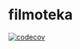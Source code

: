 # filmoteka
[![codecov](https://codecov.io/gh/PoorMercymain/filmoteka/graph/badge.svg?token=COEUBP3510)](https://codecov.io/gh/PoorMercymain/filmoteka)
